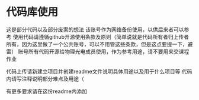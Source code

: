 # 代码库使用
这是部分代码以及部分废案的想法
该账号作为网络备份使用，以供后来者可以参考
使用代码请遵循github开源使用条款及原则（简单说就是代码所有者归上传者所有，因为这里做了一个公共账号，可以不用管这些条款，但是这点要提一下，避雷）
账号所有代码开源给物理光电成员使用，作为参考用途，请不要用来交课程作业

代码上传请新建立项目并创建readme文件说明具体用途以及用于什么项目等
代码内请写注释说明部分难点及用途（

有更多要求请在这份readme内添加

